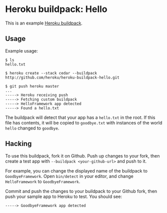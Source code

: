 Heroku buildpack: Hello
=======================

This is an example [Heroku buildpack](http://devcenter.heroku.com/articles/buildpacks).

Usage
-----

Example usage:

    $ ls
    hello.txt

    $ heroku create --stack cedar --buildpack http://github.com/heroku/heroku-buildpack-hello.git

    $ git push heroku master
    ...
    -----> Heroku receiving push
    -----> Fetching custom buildpack
    -----> HelloFramework app detected
    -----> Found a hello.txt

The buildpack will detect that your app has a `hello.txt` in the root. If this file has contents, it will be copied to `goodbye.txt` with instances of the world `hello` changed to `goodbye`.

Hacking
-------

To use this buildpack, fork it on Github.  Push up changes to your fork, then create a test app with `--buildpack <your-github-url>` and push to it.

For example, you can change the displayed name of the buildpack to `GoodbyeFramework`. Open `bin/detect` in your editor, and change `HelloFramework` to `GoodbyeFramework`.

Commit and push the changes to your buildpack to your Github fork, then push your sample app to Heroku to test.  You should see:

    -----> GoodbyeFramework app detected